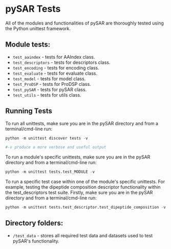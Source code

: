 # pySAR Tests <a name="TOP"></a>

All of the modules and functionalities of pySAR are thoroughly tested using the Python unittest framework.

## Module tests:

* `test_aaindex` - tests for AAIndex class.
* `test_descriptors` - tests for descriptors class.
* `test_encoding` - tests for encoding class.
* `test_evaluate` - tests for evaluate class.
* `test_model` - tests for model class.
* `test_ProDSP` - tests for ProDSP class.
* `test_pySAR` - tests for pySAR class.
* `test_utils` - tests for utils class.

## Running Tests

To run all unittests, make sure you are in the pySAR directory and from a terminal/cmd-line run:
```python
python -m unittest discover tests -v

#-v produce a more verbose and useful output
```

To run a module's specific unittests, make sure you are in the pySAR directory and from a terminal/cmd-line run:
```python
python -m unittest tests.test_MODULE -v

```

To run a specific test case within one of the module's specific unittests. For example, testing the dipeptide composition descriptor functionality within the test_descriptors test suite. Firstly, make sure you are in the pySAR directory and from a terminal/cmd-line run:
```python
python -m unittest tests.test_descriptor.test_dipeptide_composition -v
```

## Directory folders:

* `/test_data` - stores all required test data and datasets used to test pySAR's functionality.
